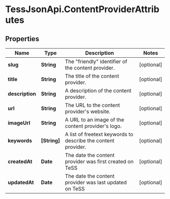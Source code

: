 # TessJsonApi.ContentProviderAttributes

## Properties
Name | Type | Description | Notes
------------ | ------------- | ------------- | -------------
**slug** | **String** | The \"friendly\" identifier of the content provider. | [optional] 
**title** | **String** | The title of the content provider. | [optional] 
**description** | **String** | A description of the content provider. | [optional] 
**url** | **String** | The URL to the content provider's website. | [optional] 
**imageUrl** | **String** | A URL to an image of the content provider's logo. | [optional] 
**keywords** | **[String]** | A list of freetext keywords to describe the content provider. | [optional] 
**createdAt** | **Date** | The date the content provider was first created on TeSS | [optional] 
**updatedAt** | **Date** | The date the content provider was last updated on TeSS | [optional] 


